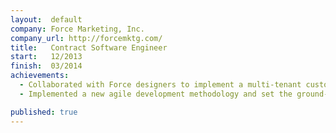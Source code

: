 ```yaml
---
layout:  default
company: Force Marketing, Inc.
company_url: http://forcemktg.com/
title:   Contract Software Engineer
start:   12/2013
finish:  03/2014
achievements:
  - Collaborated with Force designers to implement a multi-tenant customer facing marketing dashboard
  - Implemented a new agile development methodology and set the ground-work for the growth of a new internal development team

published: true
---
```

